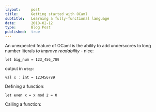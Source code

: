 ```yaml
---
layout:     post
title:      Getting started with OCaml
subtitle:   Learning a fully-functional language
date:       2018-02-12
type:       Blog Post
published:  true
---
```



An unexpected feature of OCaml is the ability to add underscores to long number literals *to improve readability* - nice:

<pre><code class="ocaml">let big_num = 123_456_789</code></pre>

output in `utop`:

```
val x : int = 123456789
```


Defining a function:
<pre><code class="ocaml">let even x = x mod 2 = 0</code></pre>

Calling a function:
<pre><code class="ocaml"></code></pre>


<pre><code class="ocaml"></code></pre>